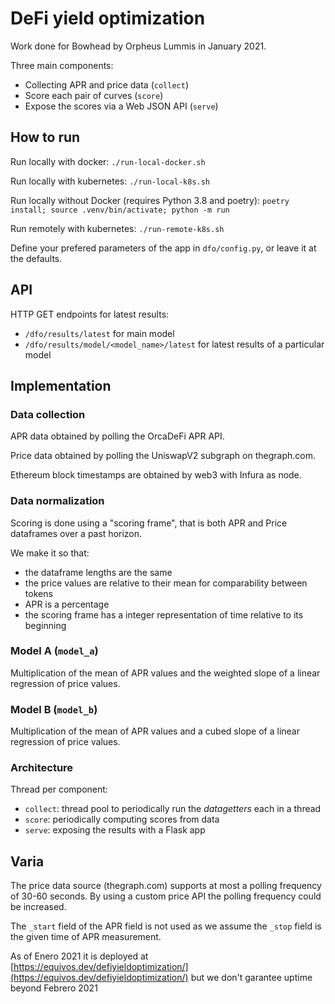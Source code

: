 # DeFi yield optimization

Work done for Bowhead by Orpheus Lummis in January 2021.

Three main components:

- Collecting APR and price data (`collect`)
- Score each pair of curves (`score`)
- Expose the scores via a Web JSON API (`serve`)


## How to run

Run locally with docker: `./run-local-docker.sh`

Run locally with kubernetes: `./run-local-k8s.sh`

Run locally without Docker (requires Python 3.8 and poetry): `poetry install; source .venv/bin/activate; python -m run`

Run remotely with kubernetes: `./run-remote-k8s.sh`

Define your prefered parameters of the app in `dfo/config.py`, or leave it at the defaults.


## API

HTTP GET endpoints for latest results:

- `/dfo/results/latest` for main model
- `/dfo/results/model/<model_name>/latest` for latest results of a particular model


## Implementation

### Data collection

APR data obtained by polling the OrcaDeFi APR API.

Price data obtained by polling the UniswapV2 subgraph on thegraph.com.

Ethereum block timestamps are obtained by web3 with Infura as node.


### Data normalization

Scoring is done using a "scoring frame", that is both APR and Price dataframes over a past horizon.

We make it so that:

- the dataframe lengths are the same
- the price values are relative to their mean for comparability between tokens
- APR is a percentage
- the scoring frame has a integer representation of time relative to its beginning

### Model A (`model_a`)

Multiplication of the mean of APR values and the weighted slope of a linear regression of price values.

### Model B (`model_b`)

Multiplication of the mean of APR values and a cubed slope of a linear regression of price values.

### Architecture

Thread per component:
- `collect`: thread pool to periodically run the *datagetters* each in a thread
- `score`: periodically computing scores from data
- `serve`: exposing the results with a Flask app


## Varia

The price data source (thegraph.com) supports at most a polling frequency of 30-60 seconds. By using a custom price API the polling frequency could be increased.

The `_start` field of the APR field is not used as we assume the `_stop` field is the given time of APR measurement.

As of Enero 2021 it is deployed at [https://equivos.dev/defiyieldoptimization/](https://equivos.dev/defiyieldoptimization/) but we don't garantee uptime beyond Febrero 2021